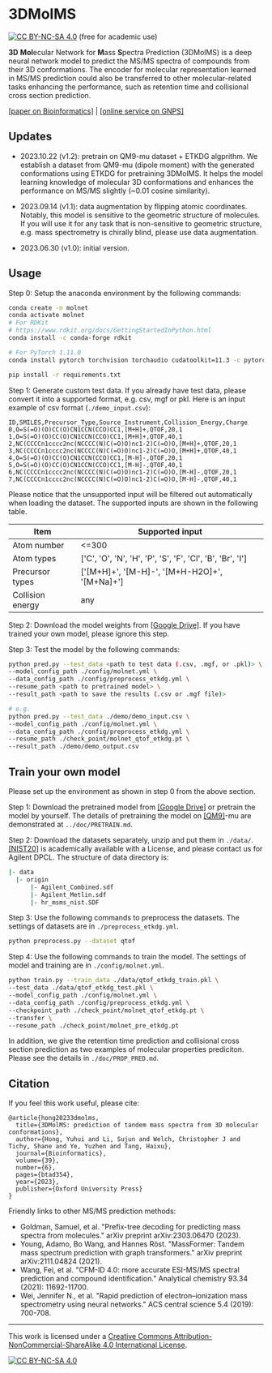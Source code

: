 # 3DMolMS

[![CC BY-NC-SA 4.0][cc-by-nc-sa-shield]][cc-by-nc-sa] (free for academic use) 

**3D** **Mol**ecular Network for **M**ass **S**pectra Prediction (3DMolMS) is a deep neural network model to predict the MS/MS spectra of compounds from their 3D conformations. The encoder for molecular representation learned in MS/MS prediction could also be transferred to other molecular-related tasks enhancing the performance, such as retention time and collisional cross section prediction. 

[[paper on Bioinformatics]](https://academic.oup.com/bioinformatics/article/39/6/btad354/7186501) | [[online service on GNPS]](https://spectrumprediction.gnps2.org)



## Updates 

- 2023.10.22 (v1.2): pretrain on QM9-mu dataset + ETKDG algprithm. We establish a dataset from QM9-mu (dipole moment) with the generated conformations using ETKDG for pretraining 3DMolMS. It helps the model learning knowledge of molecular 3D conformations and enhances the performance on MS/MS slightly (~0.01 cosine similarity). 

- 2023.09.14 (v1.1): data augmentation by flipping atomic coordinates. Notably, this model is sensitive to the geometric structure of molecules. If you will use it for any task that is non-sensitive to geometric structure, e.g. mass spectrometry is chirally blind, please use data augmentation. 

- 2023.06.30 (v1.0): initial version. 



## Usage

Step 0: Setup the anaconda environment by the following commands: 

```bash
conda create -n molnet 
conda activate molnet
# For RDKit
# https://www.rdkit.org/docs/GettingStartedInPython.html
conda install -c conda-forge rdkit

# For PyTorch 1.11.0
conda install pytorch torchvision torchaudio cudatoolkit=11.3 -c pytorch

pip install -r requirements.txt
```

Step 1: Generate custom test data. If you already have test data, please convert it into a supported format, e.g. csv, mgf or pkl. Here is an input example of csv format (`./demo_input.csv`): 

```
ID,SMILES,Precursor_Type,Source_Instrument,Collision_Energy,Charge
0,O=S(=O)(O)CC(O)CN1CCN(CCO)CC1,[M+H]+,QTOF,20,1
1,O=S(=O)(O)CC(O)CN1CCN(CCO)CC1,[M+H]+,QTOF,40,1
2,NC(CCCCn1cccc2nc(NCCCC(N)C(=O)O)nc1-2)C(=O)O,[M+H]+,QTOF,20,1
3,NC(CCCCn1cccc2nc(NCCCC(N)C(=O)O)nc1-2)C(=O)O,[M+H]+,QTOF,40,1
4,O=S(=O)(O)CC(O)CN1CCN(CCO)CC1,[M-H]-,QTOF,20,1
5,O=S(=O)(O)CC(O)CN1CCN(CCO)CC1,[M-H]-,QTOF,40,1
6,NC(CCCCn1cccc2nc(NCCCC(N)C(=O)O)nc1-2)C(=O)O,[M-H]-,QTOF,20,1
7,NC(CCCCn1cccc2nc(NCCCC(N)C(=O)O)nc1-2)C(=O)O,[M-H]-,QTOF,40,1
```

Please notice that the unsupported input will be filtered out automatically when loading the dataset. The supported inputs are shown in the following table. 

| Item             | Supported input                                           |
|------------------|-----------------------------------------------------------|
| Atom number      | <=300                                                     |
| Atom types       | ['C', 'O', 'N', 'H', 'P', 'S', 'F', 'Cl', 'B', 'Br', 'I'] |
| Precursor types  | ['[M+H]+', '[M-H]-', '[M+H-H2O]+', '[M+Na]+']             |
| Collision energy | any                                                       |

Step 2: Download the model weights from [[Google Drive]](https://drive.google.com/drive/folders/1fWx3d8vCPQi-U-obJ3kVL3XiRh75x5Ce?usp=drive_link). If you have trained your own model, please ignore this step. 

Step 3: Test the model by the following commands: 

```bash
python pred.py --test_data <path to test data (.csv, .mgf, or .pkl)> \
--model_config_path ./config/molnet.yml \
--data_config_path ./config/preprocess_etkdg.yml \
--resume_path <path to pretrained model> \
--result_path <path to save the results (.csv or .mgf file)> 

# e.g.
python pred.py --test_data ./demo/demo_input.csv \
--model_config_path ./config/molnet.yml \
--data_config_path ./config/preprocess_etkdg.yml \
--resume_path ./check_point/molnet_qtof_etkdg.pt \
--result_path ./demo/demo_output.csv
```



## Train your own model

Please set up the environment as shown in step 0 from the above section. 

Step 1: Download the pretrained model from [[Google Drive]](https://drive.google.com/drive/folders/1fWx3d8vCPQi-U-obJ3kVL3XiRh75x5Ce?usp=drive_link) or pretrain the model by yourself. The details of pretraining the model on [[QM9]](https://figshare.com/collections/Quantum_chemistry_structures_and_properties_of_134_kilo_molecules/978904)-mu are demonstrated at `../doc/PRETRAIN.md`. 

Step 2: Download the datasets separately, unzip and put them in `./data/`. [[NIST20]](https://www.nist.gov/programs-projects/nist23-updates-nist-tandem-and-electron-ionization-spectral-libraries) is academically available with a License, and please contact us for Agilent DPCL. The structure of data directory is: 

```bash
|- data
  |- origin
	  |- Agilent_Combined.sdf
	  |- Agilent_Metlin.sdf
	  |- hr_msms_nist.SDF
```

Step 3: Use the following commands to preprocess the datasets. The settings of datasets are in `./preprocess_etkdg.yml`. 

```bash
python preprocess.py --dataset qtof
```

Step 4: Use the following commands to train the model. The settings of model and training are in `./config/molnet.yml`. 

```bash
python train.py --train_data ./data/qtof_etkdg_train.pkl \
--test_data ./data/qtof_etkdg_test.pkl \
--model_config_path ./config/molnet.yml \
--data_config_path ./config/preprocess_etkdg.yml \
--checkpoint_path ./check_point/molnet_qtof_etkdg.pt \
--transfer \
--resume_path ./check_point/molnet_pre_etkdg.pt
```

In addition, we give the retention time prediction and collisional cross section prediction as two examples of molecular properties prediciton. Please see the details in `./doc/PROP_PRED.md`. 



## Citation

If you feel this work useful, please cite: 

```
@article{hong20233dmolms,
  title={3DMolMS: prediction of tandem mass spectra from 3D molecular conformations},
  author={Hong, Yuhui and Li, Sujun and Welch, Christopher J and Tichy, Shane and Ye, Yuzhen and Tang, Haixu},
  journal={Bioinformatics},
  volume={39},
  number={6},
  pages={btad354},
  year={2023},
  publisher={Oxford University Press}
}
```

Friendly links to other MS/MS prediction methods: 

- Goldman, Samuel, et al. "Prefix-tree decoding for predicting mass spectra from molecules." arXiv preprint arXiv:2303.06470 (2023).
- Young, Adamo, Bo Wang, and Hannes Röst. "MassFormer: Tandem mass spectrum prediction with graph transformers." arXiv preprint arXiv:2111.04824 (2021). 
- Wang, Fei, et al. "CFM-ID 4.0: more accurate ESI-MS/MS spectral prediction and compound identification." Analytical chemistry 93.34 (2021): 11692-11700.
- Wei, Jennifer N., et al. "Rapid prediction of electron–ionization mass spectrometry using neural networks." ACS central science 5.4 (2019): 700-708. 

---

This work is licensed under a
[Creative Commons Attribution-NonCommercial-ShareAlike 4.0 International License][cc-by-nc-sa].

[![CC BY-NC-SA 4.0][cc-by-nc-sa-image]][cc-by-nc-sa]

[cc-by-nc-sa]: http://creativecommons.org/licenses/by-nc-sa/4.0/
[cc-by-nc-sa-image]: https://licensebuttons.net/l/by-nc-sa/4.0/88x31.png
[cc-by-nc-sa-shield]: https://img.shields.io/badge/License-CC%20BY--NC--SA%204.0-lightgrey.svg